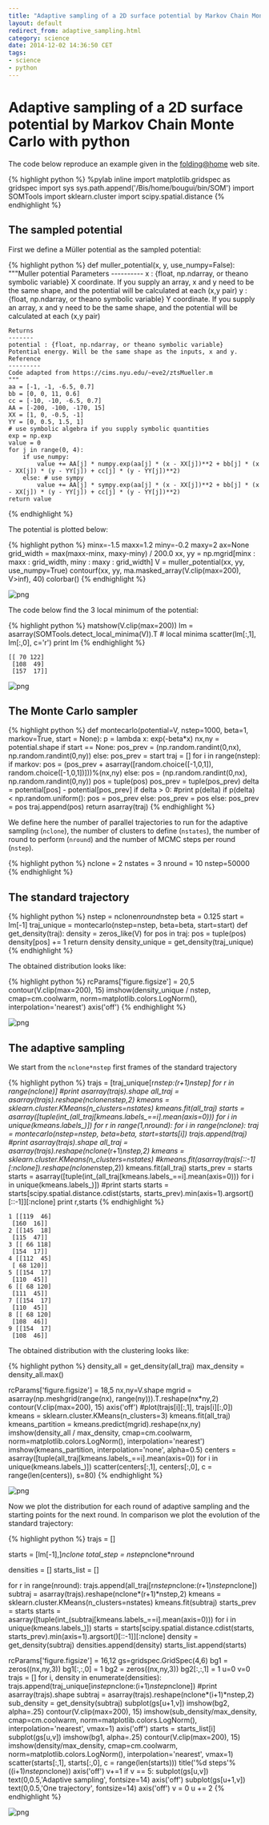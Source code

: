 ```yaml
---
title: "Adaptive sampling of a 2D surface potential by Markov Chain Monte Carlo with python"
layout: default
redirect_from: adaptive_sampling.html
category: science
date: 2014-12-02 14:36:50 CET
tags:
- science
- python
---
```


# Adaptive sampling of a 2D surface potential by Markov Chain Monte Carlo with python

The code below reproduce an example given in the [folding@home](https://folding.stanford.edu/home/adaptive-sampling-movie) web site.

{% highlight python %}
%pylab inline
import matplotlib.gridspec as gridspec
import sys
sys.path.append('/Bis/home/bougui/bin/SOM')
import SOMTools
import sklearn.cluster
import scipy.spatial.distance
{% endhighlight %}

## The sampled potential

First we define a Müller potential as the sampled potential:

{% highlight python %}
def muller_potential(x, y, use_numpy=False):
    """Muller potential
    Parameters
    ----------
    x : {float, np.ndarray, or theano symbolic variable}
    X coordinate. If you supply an array, x and y need to be the same shape,
    and the potential will be calculated at each (x,y pair)
    y : {float, np.ndarray, or theano symbolic variable}
    Y coordinate. If you supply an array, x and y need to be the same shape,
    and the potential will be calculated at each (x,y pair)

    Returns
    -------
    potential : {float, np.ndarray, or theano symbolic variable}
    Potential energy. Will be the same shape as the inputs, x and y.
    Reference
    ---------
    Code adapted from https://cims.nyu.edu/~eve2/ztsMueller.m
    """
    aa = [-1, -1, -6.5, 0.7]
    bb = [0, 0, 11, 0.6]
    cc = [-10, -10, -6.5, 0.7]
    AA = [-200, -100, -170, 15]
    XX = [1, 0, -0.5, -1]
    YY = [0, 0.5, 1.5, 1]
    # use symbolic algebra if you supply symbolic quantities
    exp = np.exp
    value = 0
    for j in range(0, 4):
        if use_numpy:
            value += AA[j] * numpy.exp(aa[j] * (x - XX[j])**2 + bb[j] * (x - XX[j]) * (y - YY[j]) + cc[j] * (y - YY[j])**2)
        else: # use sympy
            value += AA[j] * sympy.exp(aa[j] * (x - XX[j])**2 + bb[j] * (x - XX[j]) * (y - YY[j]) + cc[j] * (y - YY[j])**2)
    return value
{% endhighlight %}

The potential is plotted below:

{% highlight python %}
minx=-1.5
maxx=1.2
miny=-0.2
maxy=2
ax=None
grid_width = max(maxx-minx, maxy-miny) / 200.0
xx, yy = np.mgrid[minx : maxx : grid_width, miny : maxy : grid_width]
V = muller_potential(xx, yy, use_numpy=True)
contourf(xx, yy, ma.masked_array(V.clip(max=200), V>inf), 40)
colorbar()
{% endhighlight %}

![png](/assets/adaptive_sampling_files/adaptive_sampling_4_1.png)


The code below find the 3 local minimum of the potential:

{% highlight python %}
matshow(V.clip(max=200))
lm = asarray(SOMTools.detect_local_minima(V)).T # local minima
scatter(lm[:,1], lm[:,0], c='r')
print lm
{% endhighlight %}

    [[ 70 122]
     [108  49]
     [157  17]]

![png](/assets/adaptive_sampling_files/adaptive_sampling_6_1.png)


## The Monte Carlo sampler

{% highlight python %}
def montecarlo(potential=V, nstep=1000, beta=1, markov=True, start = None):
    p = lambda x: exp(-beta*x)
    nx,ny = potential.shape
    if start == None:
        pos_prev = (np.random.randint(0,nx), np.random.randint(0,ny))
    else:
        pos_prev = start
    traj = []
    for i in range(nstep):
        if markov:
            pos = (pos_prev + asarray([random.choice([-1,0,1]), random.choice([-1,0,1])]))%(nx,ny)
        else:
            pos = (np.random.randint(0,nx), np.random.randint(0,ny))
        pos = tuple(pos)
        pos_prev = tuple(pos_prev)
        delta = potential[pos] - potential[pos_prev]
        if delta > 0:
            #print p(delta)
            if p(delta) < np.random.uniform():
                pos = pos_prev
            else:
                pos_prev = pos
        else:
            pos_prev = pos
        traj.append(pos)
    return asarray(traj)
{% endhighlight %}

We define here the number of parallel trajectories to run for the adaptive
sampling (`nclone`), the number of clusters to define (`nstates`), the number of
round to perform (`nround`) and the number of MCMC steps per round (`nstep`).

{% highlight python %}
nclone = 2
nstates = 3
nround = 10
nstep=50000
{% endhighlight %}

## The standard trajectory

{% highlight python %}
nstep = nclone*nround*nstep
beta = 0.125
start = lm[-1]
traj_unique = montecarlo(nstep=nstep, beta=beta, start=start)
def get_density(traj):
    density = zeros_like(V)
    for pos in traj:
        pos = tuple(pos)
        density[pos] += 1
    return density
density_unique = get_density(traj_unique)
{% endhighlight %}

The obtained distribution looks like:

{% highlight python %}
rcParams['figure.figsize'] = 20,5
contour(V.clip(max=200), 15)
imshow(density_unique / nstep, cmap=cm.coolwarm, norm=matplotlib.colors.LogNorm(), interpolation='nearest')
axis('off')
{% endhighlight %}

![png](/assets/adaptive_sampling_files/adaptive_sampling_14_1.png)

## The adaptive sampling

We start from the `nclone*nstep` first frames of the standard trajectory

{% highlight python %}
trajs = [traj_unique[r*nstep:(r+1)*nstep] for r in range(nclone)]
#print asarray(trajs).shape
all_traj = asarray(trajs).reshape(nclone*nstep,2)
kmeans = sklearn.cluster.KMeans(n_clusters=nstates)
kmeans.fit(all_traj)
starts = asarray([tuple(int_(all_traj[kmeans.labels_==i].mean(axis=0))) for i in unique(kmeans.labels_)])
for r in range(1,nround):
    for i in range(nclone):
        traj = montecarlo(nstep=nstep, beta=beta, start=starts[i])
        trajs.append(traj)
    #print asarray(trajs).shape
    all_traj = asarray(trajs).reshape(nclone*(r+1)*nstep,2)
    kmeans = sklearn.cluster.KMeans(n_clusters=nstates)
    #kmeans.fit(asarray(trajs[::-1][:nclone]).reshape(nclone*nstep,2))
    kmeans.fit(all_traj)
    starts_prev = starts
    starts = asarray([tuple(int_(all_traj[kmeans.labels_==i].mean(axis=0))) for i in unique(kmeans.labels_)])
    #print starts
    starts = starts[scipy.spatial.distance.cdist(starts, starts_prev).min(axis=1).argsort()[::-1]][:nclone]
    print r,starts
{% endhighlight %}

    1 [[119  46]
     [160  16]]
    2 [[145  18]
     [115  47]]
    3 [[ 66 118]
     [154  17]]
    4 [[112  45]
     [ 68 120]]
    5 [[154  17]
     [110  45]]
    6 [[ 68 120]
     [111  45]]
    7 [[154  17]
     [110  45]]
    8 [[ 68 120]
     [108  46]]
    9 [[154  17]
     [108  46]]

The obtained distribution with the clustering looks like:

{% highlight python %}
density_all = get_density(all_traj)
max_density = density_all.max()

rcParams['figure.figsize'] = 18,5
nx,ny=V.shape
mgrid = asarray(np.meshgrid(range(nx), range(ny))).T.reshape(nx*ny,2)
contour(V.clip(max=200), 15)
axis('off')
#plot(trajs[i][:,1], trajs[i][:,0])
kmeans = sklearn.cluster.KMeans(n_clusters=3)
kmeans.fit(all_traj)
kmeans_partition = kmeans.predict(mgrid).reshape(nx,ny)
imshow(density_all / max_density, cmap=cm.coolwarm, norm=matplotlib.colors.LogNorm(), interpolation='nearest')
imshow(kmeans_partition, interpolation='none', alpha=0.5)
centers = asarray([tuple(all_traj[kmeans.labels_==i].mean(axis=0)) for i in unique(kmeans.labels_)])
scatter(centers[:,1], centers[:,0], c = range(len(centers)), s=80)
{% endhighlight %}

![png](/assets/adaptive_sampling_files/adaptive_sampling_20_1.png)

Now we plot the distribution for each round of adaptive sampling and the
starting points for the next round. In comparison we plot the evolution of the
standard trajectory:

{% highlight python %}
trajs = []

starts = [lm[-1],]*nclone
total_step = nstep*nclone*nround

densities = []
starts_list = []

for r in range(nround):
    trajs.append(all_traj[r*nstep*nclone:(r+1)*nstep*nclone])
    subtraj = asarray(trajs).reshape(nclone*(r+1)*nstep,2)
    kmeans = sklearn.cluster.KMeans(n_clusters=nstates)
    kmeans.fit(subtraj)
    starts_prev = starts
    starts = asarray([tuple(int_(subtraj[kmeans.labels_==i].mean(axis=0))) for i in unique(kmeans.labels_)])
    starts = starts[scipy.spatial.distance.cdist(starts, starts_prev).min(axis=1).argsort()[::-1]][:nclone]
    density = get_density(subtraj)
    densities.append(density)
    starts_list.append(starts)

rcParams['figure.figsize'] = 16,12
gs=gridspec.GridSpec(4,6)
bg1 = zeros((nx,ny,3))
bg1[:,:,0] = 1
bg2 = zeros((nx,ny,3))
bg2[:,:,1] = 1
u=0
v=0
trajs = []
for i, density in enumerate(densities):
    trajs.append(traj_unique[i*nstep*nclone:(i+1)*nstep*nclone])
    #print asarray(trajs).shape
    subtraj = asarray(trajs).reshape(nclone*(i+1)*nstep,2)
    sub_density = get_density(subtraj)
    subplot(gs[u+1,v])
    imshow(bg2, alpha=.25)
    contour(V.clip(max=200), 15)
    imshow(sub_density/max_density, cmap=cm.coolwarm, norm=matplotlib.colors.LogNorm(), interpolation='nearest', vmax=1)
    axis('off')
    starts = starts_list[i]
    subplot(gs[u,v])
    imshow(bg1, alpha=.25)
    contour(V.clip(max=200), 15)
    imshow(density/max_density, cmap=cm.coolwarm, norm=matplotlib.colors.LogNorm(), interpolation='nearest', vmax=1)
    scatter(starts[:,1], starts[:,0], c = range(len(starts)))
    title('%d steps'%((i+1)*nstep*nclone))
    axis('off')
    v+=1
    if v == 5:
        subplot(gs[u,v])
        text(0,0.5,'Adaptive sampling', fontsize=14)
        axis('off')
        subplot(gs[u+1,v])
        text(0,0.5,'One trajectory', fontsize=14)
        axis('off')
        v = 0
        u += 2
{% endhighlight %}

![png](/assets/adaptive_sampling_files/adaptive_sampling_23_0.png)

